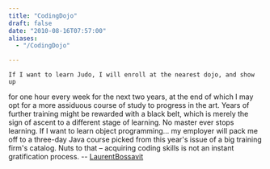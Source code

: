 ```yaml
---
title: "CodingDojo"
draft: false
date: "2010-08-16T07:57:00"
aliases:
  - "/CodingDojo"

---
```

    If I want to learn Judo, I will enroll at the nearest dojo, and show up
for one hour every week for the next two years, at the end of which I
may opt for a more assiduous course of study to progress in the art.
Years of further training might be rewarded with a black belt, which is
merely the sign of ascent to a different stage of learning. No master
ever stops learning. If I want to learn object programming… my employer
will pack me off to a three-day Java course picked from this year's
issue of a big training firm's catalog. Nuts to that – acquiring coding
skills is not an instant gratification process. --
[LaurentBossavit](/people/LaurentBossavit)
